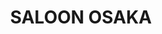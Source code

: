 ---
layout: place
title: "SALOON OSAKA"
permalink: /california/el-segundo/saloon-osaka.html
stateAbbr: CA
stateName: California
cityName: El Segundo
seo:
  name: "SALOON OSAKA"
  type: Restaurant
  links: https://www.saloonosaka.com/menu
description: "SALOON OSAKA serves delicious sushi in El Segundo, California. Try fresh Japanese dishes for a great dining experience. "
place_id: ChIJEaoVy1-xwoAR1wfNkEcX1dc
photos:
  - name: >-
      places/ChIJEaoVy1-xwoAR1wfNkEcX1dc/photos/AeeoHcIzl-XSdnJ-3sCqBqF3OoYLRiJ9vFBwBuZJ8bPnlt_dj7-ZiumoDL4R722WMVDLU4uxAa_rT3yMOdBwKqL_Be1QlXJ9WAKmxslRdvgSFKMJh-U-bWNt18VZ-WpOeflNIna1JkrEMgTOHiItoW4-IzGuJrkMTbR04kQSulpcMjOQrbV5vmH4LzgX0BjTpJ8S4-b-ExavjSVHfQUh6gTScGoDI3_jDdF10qeKUZ6rC1dA2sN5d9AVQsFZJqr-Ru6b0kV6GSVx09JvgVzn2Y5QwciMgMPbs_o0nkHrM4Pmg8IvWg
    widthPx: 3833
    heightPx: 2157
    authorAttributions:
      - displayName: SALOON OSAKA
        uri: https://maps.google.com/maps/contrib/115961649190158466634
        photoUri: >-
          https://lh3.googleusercontent.com/a-/ALV-UjU0bFAoCq7mkFe_uKyXlKtMTIejCXLF7mTSUZlC4mzHqHBKVO8=s100-p-k-no-mo
    flagContentUri: >-
      https://www.google.com/local/imagery/report/?cb_client=maps_api_places.places_api&image_key=!1e10!2sAF1QipPuGnmXjI5kR9GozB9qDeBpOyB3VRkky-jgMz0o&hl=en-US
    googleMapsUri: >-
      https://www.google.com/maps/place//data=!3m4!1e2!3m2!1sAF1QipPuGnmXjI5kR9GozB9qDeBpOyB3VRkky-jgMz0o!2e10!4m2!3m1!1s0x80c2b15fcb15aa11:0xd7d5174790cd07d7
  - name: >-
      places/ChIJEaoVy1-xwoAR1wfNkEcX1dc/photos/AeeoHcL6UEpyd9ZYAMXARK6ljxpm6GfPgFFDTZfJ_qyEz0Ioceb5JUshuqm6Wg5YEDdkx1qUzov10l6m0EVhUiIlRm0hn7SbN9iq15pFdw5gcWkW05kiIW-I6EXnaD9yfXA45Y2f7DhGDWARfetjzM36msc0l-qGJIiv4wUGOi5Vv3ZLoknjyOBPoF7YrNLqu77aryo_X676nnqRuCDHa6rPLiHjURFK4yWOoxsbHoof2WCk6QU76MYel4krWhmfa0KuFThdtBiL2I6UzaQzV3xhk9gThrAmRUFG6hpwqaaBP9bYCw
    widthPx: 3696
    heightPx: 2772
    authorAttributions:
      - displayName: SALOON OSAKA
        uri: https://maps.google.com/maps/contrib/115961649190158466634
        photoUri: >-
          https://lh3.googleusercontent.com/a-/ALV-UjU0bFAoCq7mkFe_uKyXlKtMTIejCXLF7mTSUZlC4mzHqHBKVO8=s100-p-k-no-mo
    flagContentUri: >-
      https://www.google.com/local/imagery/report/?cb_client=maps_api_places.places_api&image_key=!1e10!2sAF1QipOGQra31gABJP7zoUp1tvI6Do_xiijqjymwTuej&hl=en-US
    googleMapsUri: >-
      https://www.google.com/maps/place//data=!3m4!1e2!3m2!1sAF1QipOGQra31gABJP7zoUp1tvI6Do_xiijqjymwTuej!2e10!4m2!3m1!1s0x80c2b15fcb15aa11:0xd7d5174790cd07d7
  - name: >-
      places/ChIJEaoVy1-xwoAR1wfNkEcX1dc/photos/AeeoHcKP0WypWiwgDdZDwahqL9yaQMwuIJQUn4DL-P-aq-DpXaj11Eq5Y0pJHry9tWIYrWH5w2raZucgYAJim8elkD2OhuyRf1cjhZFXvQrrfOknT7m2F6Q799VOEZ07JM9rKEWhaPERb1r_-uCS_EFhr0IYf8-IWweqRhsg_Xz9bGFdNje1iRLMU2JlArPTNdtqHcrHY9ctHzAMLbhCxeSROopmW0HuN4lnF4k-_ZuquCAqUFeUq_TkYZozc8DXukGp6vyvAQcs682Q50Pwl4RHsl5WouLKXGiX85kJysnieo6UDw
    widthPx: 2521
    heightPx: 2264
    authorAttributions:
      - displayName: SALOON OSAKA
        uri: https://maps.google.com/maps/contrib/115961649190158466634
        photoUri: >-
          https://lh3.googleusercontent.com/a-/ALV-UjU0bFAoCq7mkFe_uKyXlKtMTIejCXLF7mTSUZlC4mzHqHBKVO8=s100-p-k-no-mo
    flagContentUri: >-
      https://www.google.com/local/imagery/report/?cb_client=maps_api_places.places_api&image_key=!1e10!2sAF1QipNnZ6otQLWAM45vpdl8lPF-cAFl3S2Ya6MMfemY&hl=en-US
    googleMapsUri: >-
      https://www.google.com/maps/place//data=!3m4!1e2!3m2!1sAF1QipNnZ6otQLWAM45vpdl8lPF-cAFl3S2Ya6MMfemY!2e10!4m2!3m1!1s0x80c2b15fcb15aa11:0xd7d5174790cd07d7
  - name: >-
      places/ChIJEaoVy1-xwoAR1wfNkEcX1dc/photos/AeeoHcJsbR9-9x0j8Uh3KrjmvD31H5ftO6RMb4A-_Vy5wRGh5_DxDBhWCyrev3tmAEeZjY2cEfWvAlAufqSSb9SCpFoDcMTqjs2-iOsqiEjOJkS3faHZO5-WWuIRQVxz_mbtDN8KuQhWkzdZHWdTqnymzkyAB_kWzHb6OJLF6spV4tjCBaS8hWToUaokXRZtQ8CA4HkDegQS91CuYqyDALrbyOBNcPLEbaXJcFIJvHALl2PRhyMov8wmzdAJN_woSTvspiTg6xz6VbDeHfpjAz_KhU7qRcE_mO6jza9o1cGCgkFsVpxxpq9cVOCdOfgOx7OSqQbR0sBy-kGQDpUV3CKJPUoL-vS5YRTUSMiSahqKFw1vHN-aI0Sc9C3hEgLmKFPLkdwdT58icpozfxG_ko3wKQe74hEDUiBtGsEi1hKsg0c7ArKl
    widthPx: 3024
    heightPx: 4032
    authorAttributions:
      - displayName: Katherine Golden
        uri: https://maps.google.com/maps/contrib/101388445623993817350
        photoUri: >-
          https://lh3.googleusercontent.com/a-/ALV-UjXamuDuW2n_AfZwi6C8gA-BB9yDI8tRDCh9er6PdCwHk0TCvnag=s100-p-k-no-mo
    flagContentUri: >-
      https://www.google.com/local/imagery/report/?cb_client=maps_api_places.places_api&image_key=!1e10!2sCIHM0ogKEICAgIDz54abqAE&hl=en-US
    googleMapsUri: >-
      https://www.google.com/maps/place//data=!3m4!1e2!3m2!1sCIHM0ogKEICAgIDz54abqAE!2e10!4m2!3m1!1s0x80c2b15fcb15aa11:0xd7d5174790cd07d7
  - name: >-
      places/ChIJEaoVy1-xwoAR1wfNkEcX1dc/photos/AeeoHcJAYhQsspMAiPjz982gbxU3mWOeeemw7bO1kIJdQNSHaww4PfZOfVdwKpcBIEBWVE-W7VwaUsN6yVeVggn3MvvmGHEq9KQ7UlEz9pa710dv3oyEagjs_Gv92s-RV0_B4nAho_7T2OaTDfd_rFXt8y2P92DF86HW4MGzNHcqESvf3JZSiQfuWz8KJwe7vjpFYRO73H7UP5tMggyv0L5tOpeooXxLgUMKuBTGaupoolkUQedqyZ7w2sDxAyMhQSEJWEnd_b9LqZY6spS3PHokswBmwCrbCFBETcqbgDSeGSj83Q
    widthPx: 3833
    heightPx: 2875
    authorAttributions:
      - displayName: SALOON OSAKA
        uri: https://maps.google.com/maps/contrib/115961649190158466634
        photoUri: >-
          https://lh3.googleusercontent.com/a-/ALV-UjU0bFAoCq7mkFe_uKyXlKtMTIejCXLF7mTSUZlC4mzHqHBKVO8=s100-p-k-no-mo
    flagContentUri: >-
      https://www.google.com/local/imagery/report/?cb_client=maps_api_places.places_api&image_key=!1e10!2sAF1QipPZmYWHZu_KNp841b_oB0vEePG5K3dFpSqeRnRE&hl=en-US
    googleMapsUri: >-
      https://www.google.com/maps/place//data=!3m4!1e2!3m2!1sAF1QipPZmYWHZu_KNp841b_oB0vEePG5K3dFpSqeRnRE!2e10!4m2!3m1!1s0x80c2b15fcb15aa11:0xd7d5174790cd07d7
  - name: >-
      places/ChIJEaoVy1-xwoAR1wfNkEcX1dc/photos/AeeoHcLkaIAUuW-GgYKzdUIfInEQzTvkEmjprPWc5OESKircqsJhkaRZ3o5tGAYeAA-sROvhJdaBxlhzuzbd7Neor8fovXJZkPJIU5LkgUBJQeYHt5KXSeoUuB4GX0y15U1-ih85p35fkp9uSoHY23EwH0ggQGkLoQvQNDogjr64nhN3TEuD0O9KaQu1nSwU8BfdfTZgDRHltyYWKAGn2RbAgmuK3v-shYmpnbtKk347EHGxtydxClk5hlMGv69CoAHW6NJxM9qQ24CJt6qQgGGgjQ0xJatN4pqENS0K4wh-p_3DO1NMIIcOthmbHUG1gN4_ykRdbpPbz_JRAZDjzmZu_0wtEK95JpZFRlymi2wI4D3Dms_5a5xB0rVx2AleYmM9mZ2eoLgd6RKfcQ60Hn3wfHKcLXBdng3-jW9YU4XH_iFiC3E0
    widthPx: 3964
    heightPx: 2317
    authorAttributions:
      - displayName: Tom Pak
        uri: https://maps.google.com/maps/contrib/112308767747100287274
        photoUri: >-
          https://lh3.googleusercontent.com/a-/ALV-UjUzYCcJIz-ARCrvHI8YdeFmwoPnMlT2ovuQyP2VcSxs5fjUppvzoQ=s100-p-k-no-mo
    flagContentUri: >-
      https://www.google.com/local/imagery/report/?cb_client=maps_api_places.places_api&image_key=!1e10!2sCIHM0ogKEICAgIDplbW_gQE&hl=en-US
    googleMapsUri: >-
      https://www.google.com/maps/place//data=!3m4!1e2!3m2!1sCIHM0ogKEICAgIDplbW_gQE!2e10!4m2!3m1!1s0x80c2b15fcb15aa11:0xd7d5174790cd07d7
  - name: >-
      places/ChIJEaoVy1-xwoAR1wfNkEcX1dc/photos/AeeoHcI7RCP2d0TCiqaThAcB9kRdI9PQAucdKQJZ8-8chCTg6X_78108SZ_-OTWc0tE8l-ZzhdrG5h2g01bIqx0dWKqgxDkHskY045wI6oYITIwFn1-vCvdRxJPKPvhCbMn-lJ9y1s6uyLVw7O5nz6ExNfUaajm77W7iYknmvvKxqjqLMbd1ifh0oyaZZtJaGg9YHne8hzDnLOxiNNw1kKybQkVL7BppIBDU1UwY-71i84ay0fjiheMnhER00HLFtiidlwbzwHIhZA68Ymyb5hb3TZA8kHozg6UeeMtA0YK2f6tECij9v0I4zTlEgYmvpNvRIdRe6sdmG44hwptt7dtlT49-0MNNu2tBglyJ3NjqhBsHOY23dPPVVNhRLNindR-QfWtHyhj_FgLaywiCB4AdLWslRwPsTS4SoNHW7WnBCBjWoY35
    widthPx: 4032
    heightPx: 3024
    authorAttributions:
      - displayName: Lovely Hammett
        uri: https://maps.google.com/maps/contrib/104173297074321645236
        photoUri: >-
          https://lh3.googleusercontent.com/a-/ALV-UjWu12Q-SCbtEiHvxfT4Pw3X6Jfoe8WXj8OuuI0MXEgs2oePusXVWw=s100-p-k-no-mo
    flagContentUri: >-
      https://www.google.com/local/imagery/report/?cb_client=maps_api_places.places_api&image_key=!1e10!2sCIHM0ogKEICAgIDP5bPUswE&hl=en-US
    googleMapsUri: >-
      https://www.google.com/maps/place//data=!3m4!1e2!3m2!1sCIHM0ogKEICAgIDP5bPUswE!2e10!4m2!3m1!1s0x80c2b15fcb15aa11:0xd7d5174790cd07d7
  - name: >-
      places/ChIJEaoVy1-xwoAR1wfNkEcX1dc/photos/AeeoHcKS8tcNVUKtt-b2VLtXwpuvRg0e23qufP0r6-FrwDW5fCg_NA7H7Zf2fU9MWU5c-Yp_u3hK0nivsZXfimbbuLHIaaZiPC1CtUS7ZePStWcdvLcKSeOcrAuPqMHw0aZIlykTTMRzgFXagO6nqWDlm4BRaxf9NvkOtmsOq2oXqCrHSSi-0DUiF30ordojVFb0OFgdN2HO5NXSCFZA5Jor0XUoj2QrnznNgOaknxAnfjAAjzLmRkAD1FS97eJFzUsFtwVj8ygVVAbx-HbXJ4SaBDUkHyoaKrsip3bi_-aST89plGPmUxKGjTvlVMULm9BMw77pKDNxqnEWQjsWzGLjo4gm1c7Q_89XtshKNg9e_7kCCUZCUSmrJn0bYIVY14vySsgi6yhBXlqBkbexl7-FD9ITtWEUv7k_62HP7F3tkB8qFHc
    widthPx: 3024
    heightPx: 4032
    authorAttributions:
      - displayName: Lovely Hammett
        uri: https://maps.google.com/maps/contrib/104173297074321645236
        photoUri: >-
          https://lh3.googleusercontent.com/a-/ALV-UjWu12Q-SCbtEiHvxfT4Pw3X6Jfoe8WXj8OuuI0MXEgs2oePusXVWw=s100-p-k-no-mo
    flagContentUri: >-
      https://www.google.com/local/imagery/report/?cb_client=maps_api_places.places_api&image_key=!1e10!2sCIHM0ogKEICAgIDP5bPU8wE&hl=en-US
    googleMapsUri: >-
      https://www.google.com/maps/place//data=!3m4!1e2!3m2!1sCIHM0ogKEICAgIDP5bPU8wE!2e10!4m2!3m1!1s0x80c2b15fcb15aa11:0xd7d5174790cd07d7
  - name: >-
      places/ChIJEaoVy1-xwoAR1wfNkEcX1dc/photos/AeeoHcIvChDlAK_cTsnT70A2EdZkMGsNlhMRWzxVQSoCyOPKSPuVl3-xFtcnhOGnDZ1zySYgAJSZ_ilPbniZpUOkYKsUjQaP10Sii4vublYQRCS90WgUeoplSaKdNLq2HV6r9wYdy_TZMa38pG2gBJGwRZVBg2_vZorPEuXadyQ6iwYPllaebNYZd697mwMeP7BU8kv7CRzTlt1n4MBOM7vovZ1fODxRj6aKzANj4dePv8c9Hvb6bfCAnvFHNgivN_X142fMSYalL_7-e9G391xz2GRQAj3E6H4v5YG3kn8mdn5G5A
    widthPx: 3312
    heightPx: 2569
    authorAttributions:
      - displayName: SALOON OSAKA
        uri: https://maps.google.com/maps/contrib/115961649190158466634
        photoUri: >-
          https://lh3.googleusercontent.com/a-/ALV-UjU0bFAoCq7mkFe_uKyXlKtMTIejCXLF7mTSUZlC4mzHqHBKVO8=s100-p-k-no-mo
    flagContentUri: >-
      https://www.google.com/local/imagery/report/?cb_client=maps_api_places.places_api&image_key=!1e10!2sAF1QipOA4Mh9bf0ZSbRcuceJAneS8NXrAlOCpsDTZmla&hl=en-US
    googleMapsUri: >-
      https://www.google.com/maps/place//data=!3m4!1e2!3m2!1sAF1QipOA4Mh9bf0ZSbRcuceJAneS8NXrAlOCpsDTZmla!2e10!4m2!3m1!1s0x80c2b15fcb15aa11:0xd7d5174790cd07d7
  - name: >-
      places/ChIJEaoVy1-xwoAR1wfNkEcX1dc/photos/AeeoHcILWvM3eVQGfh8xjnp66_x9qX8jz7_veqf-774QTCZjA6o95zS9ksploaeBIMlguC_riqka7ZjsHkd6s4ZS6CnarPepTHJ1FKs_0htuMTgq7CqZ9oJCM4qqdcJl-QYINM_OY3M_WYeq0evKvvXpvdyc5Q7N9qyBr7dJWeRBs5rr-ZqYGe6ZoX5OzPvLxR2Y9XuKVGmZfUUYqUwmXxyzqnHhIlHlqXTwzeKgNmw7WjQtyxuvAlh2zEpnFKqW_pR8CHVVtL7HBFXiW_6CJVNyap602CP7k3nH_tvtMnB2GKUokQ
    widthPx: 3467
    heightPx: 2397
    authorAttributions:
      - displayName: SALOON OSAKA
        uri: https://maps.google.com/maps/contrib/115961649190158466634
        photoUri: >-
          https://lh3.googleusercontent.com/a-/ALV-UjU0bFAoCq7mkFe_uKyXlKtMTIejCXLF7mTSUZlC4mzHqHBKVO8=s100-p-k-no-mo
    flagContentUri: >-
      https://www.google.com/local/imagery/report/?cb_client=maps_api_places.places_api&image_key=!1e10!2sAF1QipPBY9ZmGy-uJiT8c--3BdoaqQ1jYPH0FzFTZNvp&hl=en-US
    googleMapsUri: >-
      https://www.google.com/maps/place//data=!3m4!1e2!3m2!1sAF1QipPBY9ZmGy-uJiT8c--3BdoaqQ1jYPH0FzFTZNvp!2e10!4m2!3m1!1s0x80c2b15fcb15aa11:0xd7d5174790cd07d7
address: 100 W Imperial Ave, El Segundo, CA 90245, USA
street: 100 W Imperial Ave
city: El Segundo
state: CA
zip: '90245'
country: USA
neighborhood: null
latitude: '33.930684'
longitude: '-118.416722'
accessibility_options:
  wheelchairAccessibleParking: true
  wheelchairAccessibleEntrance: true
  wheelchairAccessibleRestroom: true
  wheelchairAccessibleSeating: true
business_status: OPERATIONAL
name: SALOON OSAKA
google_maps_links:
  directionsUri: >-
    https://www.google.com/maps/dir//''/data=!4m7!4m6!1m1!4e2!1m2!1m1!1s0x80c2b15fcb15aa11:0xd7d5174790cd07d7!3e0
  placeUri: https://maps.google.com/?cid=15552362484333348823
  writeAReviewUri: >-
    https://www.google.com/maps/place//data=!4m3!3m2!1s0x80c2b15fcb15aa11:0xd7d5174790cd07d7!12e1
  reviewsUri: >-
    https://www.google.com/maps/place//data=!4m4!3m3!1s0x80c2b15fcb15aa11:0xd7d5174790cd07d7!9m1!1b1
  photosUri: >-
    https://www.google.com/maps/place//data=!4m3!3m2!1s0x80c2b15fcb15aa11:0xd7d5174790cd07d7!10e5
primary_type: Sushi Restaurant
opening_hours:
  regular: null
  current: null
secondary_opening_hours:
  regular:
    weekdayDescriptions: null
    type: null
  current:
    weekdayDescriptions: null
    type: null
phone: (310) 364-1231
price_level: null
price_range: $30 &ndash; $50
rating: '4.7'
rating_count: 109
website: https://www.saloonosaka.com/menu
reviews: null
parking_options: null
payment_options: null
allow_dogs: null
curbside_pickup: null
delivery: null
dine_in: null
good_for_children: null
good_for_groups: null
good_for_sports: null
live_music: null
menu_for_children: null
outdoor_seating: null
reservable: null
restroom: null
serves_beer: null
serves_breakfast: null
serves_brunch: null
serves_cocktails: null
serves_coffee: null
serves_dinner: null
serves_dessert: null
serves_lunch: null
serves_vegetarian_food: null
serves_wine: null
takeout: null
summary: null

---